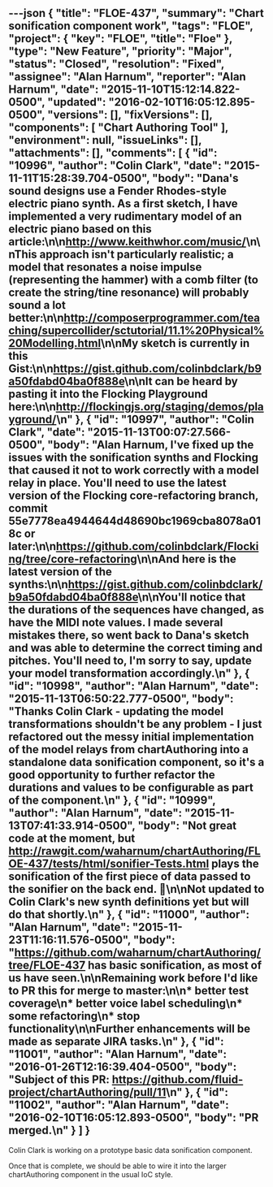 ---json
{
  "title": "FLOE-437",
  "summary": "Chart sonification component work",
  "tags": "FLOE",
  "project": {
    "key": "FLOE",
    "title": "Floe"
  },
  "type": "New Feature",
  "priority": "Major",
  "status": "Closed",
  "resolution": "Fixed",
  "assignee": "Alan Harnum",
  "reporter": "Alan Harnum",
  "date": "2015-11-10T15:12:14.822-0500",
  "updated": "2016-02-10T16:05:12.895-0500",
  "versions": [],
  "fixVersions": [],
  "components": [
    "Chart Authoring Tool"
  ],
  "environment": null,
  "issueLinks": [],
  "attachments": [],
  "comments": [
    {
      "id": "10996",
      "author": "Colin Clark",
      "date": "2015-11-11T15:28:39.704-0500",
      "body": "Dana's sound designs use a Fender Rhodes-style electric piano synth. As a first sketch, I have implemented a very rudimentary model of an electric piano based on this article:\n\n<http://www.keithwhor.com/music/>\n\nThis approach isn't particularly realistic; a model that resonates a noise impulse (representing the hammer) with a comb filter (to create the string/tine resonance) will probably sound a lot better:\n\n<http://composerprogrammer.com/teaching/supercollider/sctutorial/11.1%20Physical%20Modelling.html>\n\nMy sketch is currently in this Gist:\n\n<https://gist.github.com/colinbdclark/b9a50fdabd04ba0f888e>\n\nIt can be heard by pasting it into the Flocking Playground here:\n\n<http://flockingjs.org/staging/demos/playground/>\n"
    },
    {
      "id": "10997",
      "author": "Colin Clark",
      "date": "2015-11-13T00:07:27.566-0500",
      "body": "Alan Harnum, I've fixed up the issues with the sonification synths and Flocking that caused it not to work correctly with a model relay in place. You'll need to use the latest version of the Flocking core-refactoring branch, commit 55e7778ea4944644d48690bc1969cba8078a018c or later:\n\n<https://github.com/colinbdclark/Flocking/tree/core-refactoring>\n\nAnd here is the latest version of the synths:\n\n<https://gist.github.com/colinbdclark/b9a50fdabd04ba0f888e>\n\nYou'll notice that the durations of the sequences have changed, as have the MIDI note values. I made several mistakes there, so went back to Dana's sketch and was able to determine the correct timing and pitches. You'll need to, I'm sorry to say, update your model transformation accordingly.\n"
    },
    {
      "id": "10998",
      "author": "Alan Harnum",
      "date": "2015-11-13T06:50:22.777-0500",
      "body": "Thanks Colin Clark - updating the model transformations shouldn't be any problem - I just refactored out the messy initial implementation of the model relays from chartAuthoring into a standalone data sonification component, so it's a good opportunity to further refactor the durations and values to be configurable as part of the component.\n"
    },
    {
      "id": "10999",
      "author": "Alan Harnum",
      "date": "2015-11-13T07:41:33.914-0500",
      "body": "Not great code at the moment, but <http://rawgit.com/waharnum/chartAuthoring/FLOE-437/tests/html/sonifier-Tests.html> plays the sonification of the first piece of data passed to the sonifier on the back end. 🙂\n\nNot updated to Colin Clark's new synth definitions yet but will do that shortly.\n"
    },
    {
      "id": "11000",
      "author": "Alan Harnum",
      "date": "2015-11-23T11:16:11.576-0500",
      "body": "<https://github.com/waharnum/chartAuthoring/tree/FLOE-437> has basic sonification, as most of us have seen.\n\nRemaining work before I'd like to PR this for merge to master:\n\n* better test coverage\n* better voice label scheduling\n* some refactoring\n* stop functionality\n\nFurther enhancements will be made as separate JIRA tasks.\n"
    },
    {
      "id": "11001",
      "author": "Alan Harnum",
      "date": "2016-01-26T12:16:39.404-0500",
      "body": "Subject of this PR: <https://github.com/fluid-project/chartAuthoring/pull/11>\n"
    },
    {
      "id": "11002",
      "author": "Alan Harnum",
      "date": "2016-02-10T16:05:12.893-0500",
      "body": "PR merged.\n"
    }
  ]
}
---
Colin Clark is working on a prototype basic data sonification component.

Once that is complete, we should be able to wire it into the larger chartAuthoring component in the usual IoC style.

        